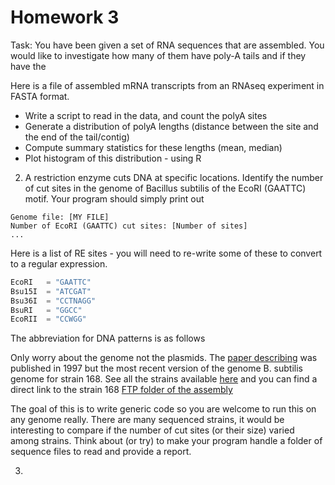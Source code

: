 Homework 3
==========

Task: You have been given a set of RNA sequences that are
assembled. You would like to investigate how many of them have poly-A
tails and if they have the

Here is a file of assembled mRNA transcripts from an RNAseq experiment
in FASTA format.

- Write a script to read in the data, and count the polyA sites
- Generate a distribution of polyA lengths (distance between the site
and the end of the tail/contig)
- Compute summary statistics for these lengths (mean, median)
- Plot histogram of this distribution - using R

2. A restriction enzyme cuts DNA at specific locations. Identify the
number of cut sites in the genome of Bacillus subtilis of the EcoRI
(GAATTC) motif. Your program should simply print out

```text
Genome file: [MY FILE]
Number of EcoRI (GAATTC) cut sites: [Number of sites]
...
````

Here is a list of RE sites - you will need to re-write some of these to convert to a regular expression.

```python
EcoRI   = "GAATTC" 
Bsu15I  = "ATCGAT"  
Bsu36I  = "CCTNAGG"
BsuRI   = "GGCC"
EcoRII  = "CCWGG"
```

The abbreviation for DNA patterns is as follows 

Only worry about the genome not the plasmids. The [paper
describing](http://www.ncbi.nlm.nih.gov/pubmed/9384377) was published
in 1997 but the most recent version of the genome B. subtilis genome
for strain 168. See all the strains available
[here](http://www.ncbi.nlm.nih.gov/genome/genomes/665?) and you can
find a direct link to the strain 168 [FTP folder of the
assembly](ftp://ftp.ncbi.nlm.nih.gov/genomes/all/GCF_000009045.1_ASM904v1)

The goal of this is to write generic code so you are welcome to run
this on any genome really. There are many sequenced strains, it would
be interesting to compare if the number of cut sites (or their size)
varied among strains. Think about (or try) to make your program handle
a folder of sequence files to read and provide a report.




3. 
